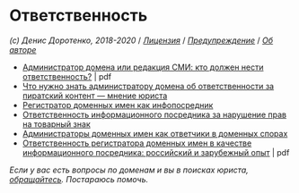 # Ответственность

_\(c\) Денис Доротенко, 2018-2020_ / [_Лицензия_](https://github.com/xCounsel/kardamon/blob/master/Russian/LICENSE.md) / [_Предупреждение_](https://github.com/xCounsel/kardamon/blob/master/Russian/DISCLAIMER.md) / [_Об авторе_](http://dorotenko.pro/about/)

* [Администратор домена или редакция СМИ: кто должен нести ответственность?](https://www.kachkin.ru/sites/default/files/journal092016.pdf) | pdf
* [Что нужно знать администратору домена об ответственности за пиратский контент — мнение юриста](https://vc.ru/flood/22496-responsibility-of-administrator)
* [Регистратор доменных имен как инфопосредник](https://www.vegaslex.ru/analytics/publications/domain_name_registrar_as_infopoint/)
* [Ответственность информационного посредника за нарушение прав на товарный знак](https://blog.pravo.ru/blog/33841.html)
* [Администраторы доменных имен как ответчики в доменных спорах](http://www.garant.ru/ia/opinion/author/dorotenko/1275783/)
* [Ответственность регистратора доменных имен в качестве информационного посредника: российский и зарубежный опыт](http://ipcmagazine.ru/jurnal/journal062020.pdf) | pdf

_Если у вас есть вопросы по доменам и вы в поисках юриста,_ [_обращайтесь_](http://dorotenko.pro/contact/)_. Постараюсь помочь._

